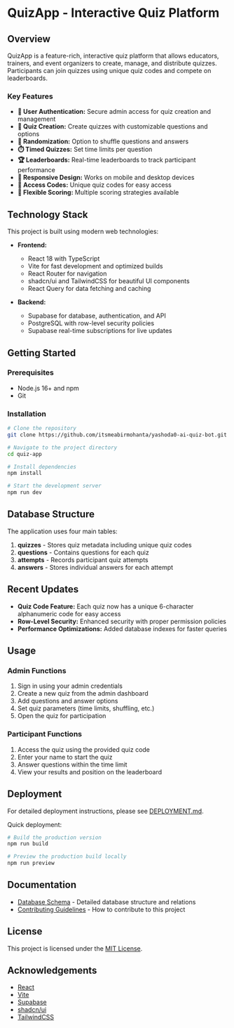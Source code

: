 # QuizApp - Interactive Quiz Platform

## Overview

QuizApp is a feature-rich, interactive quiz platform that allows educators, trainers, and event organizers to create, manage, and distribute quizzes. Participants can join quizzes using unique quiz codes and compete on leaderboards.

### Key Features

- **🔐 User Authentication:** Secure admin access for quiz creation and management
- **📝 Quiz Creation:** Create quizzes with customizable questions and options
- **🎲 Randomization:** Option to shuffle questions and answers
- **⏱️ Timed Quizzes:** Set time limits per question
- **🏆 Leaderboards:** Real-time leaderboards to track participant performance
- **📱 Responsive Design:** Works on mobile and desktop devices
- **🔑 Access Codes:** Unique quiz codes for easy access
- **🧮 Flexible Scoring:** Multiple scoring strategies available

## Technology Stack

This project is built using modern web technologies:

- **Frontend:**
  - React 18 with TypeScript
  - Vite for fast development and optimized builds
  - React Router for navigation
  - shadcn/ui and TailwindCSS for beautiful UI components
  - React Query for data fetching and caching

- **Backend:**
  - Supabase for database, authentication, and API
  - PostgreSQL with row-level security policies
  - Supabase real-time subscriptions for live updates

## Getting Started

### Prerequisites

- Node.js 16+ and npm
- Git

### Installation

```sh
# Clone the repository
git clone https://github.com/itsmeabirmohanta/yashoda0-ai-quiz-bot.git

# Navigate to the project directory
cd quiz-app

# Install dependencies
npm install

# Start the development server
npm run dev
```

## Database Structure

The application uses four main tables:

1. **quizzes** - Stores quiz metadata including unique quiz codes
2. **questions** - Contains questions for each quiz
3. **attempts** - Records participant quiz attempts
4. **answers** - Stores individual answers for each attempt

## Recent Updates

- **Quiz Code Feature:** Each quiz now has a unique 6-character alphanumeric code for easy access
- **Row-Level Security:** Enhanced security with proper permission policies
- **Performance Optimizations:** Added database indexes for faster queries

## Usage

### Admin Functions

1. Sign in using your admin credentials
2. Create a new quiz from the admin dashboard
3. Add questions and answer options
4. Set quiz parameters (time limits, shuffling, etc.)
5. Open the quiz for participation

### Participant Functions

1. Access the quiz using the provided quiz code
2. Enter your name to start the quiz
3. Answer questions within the time limit
4. View your results and position on the leaderboard

## Deployment

For detailed deployment instructions, please see [DEPLOYMENT.md](./DEPLOYMENT.md).

Quick deployment:
```sh
# Build the production version
npm run build

# Preview the production build locally
npm run preview
```

## Documentation

- [Database Schema](./DB_SCHEMA.md) - Detailed database structure and relations
- [Contributing Guidelines](./CONTRIBUTING.md) - How to contribute to this project

## License

This project is licensed under the [MIT License](./LICENSE).

## Acknowledgements

- [React](https://reactjs.org/)
- [Vite](https://vitejs.dev/)
- [Supabase](https://supabase.io/)
- [shadcn/ui](https://ui.shadcn.com/)
- [TailwindCSS](https://tailwindcss.com/)
